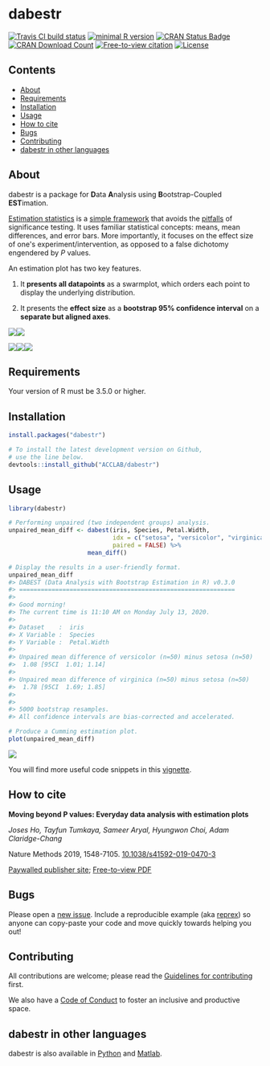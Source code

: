 
# dabestr

[![Travis CI build status](https://img.shields.io/travis/com/ACCLAB/dabestr/master.svg)](https://travis-ci.com/ACCLAB/dabestr/) [![minimal R version](https://img.shields.io/badge/R%3E%3D-3.5.0-6666ff.svg)](https://cran.r-project.org/)   [![CRAN Status Badge](https://www.r-pkg.org/badges/version-last-release/dabestr?color=green)](https://cran.r-project.org/package=dabestr) [![CRAN Download Count](https://cranlogs.r-pkg.org/badges/grand-total/dabestr?color=brightgreen)](https://cran.r-project.org/package=dabestr) [![Free-to-view citation](https://zenodo.org/badge/DOI/10.1038/s41592-019-0470-3.svg)](https://rdcu.be/bHhJ4) [![License](https://img.shields.io/badge/License-BSD%203--Clause--Clear-orange.svg)](https://spdx.org/licenses/BSD-3-Clause-Clear.html)

## Contents

- [About](#about)
- [Requirements](#requirements)
- [Installation](#installation)
- [Usage](#usage)
- [How to cite](#how-to-cite)
- [Bugs](#bugs)
- [Contributing](#contributing)
- [dabestr in other languages](#dabestr-in-other-languages)

## About

dabestr is a package for **D**ata **A**nalysis using **B**ootstrap-Coupled **EST**imation.


[Estimation statistics](https://en.wikipedia.org/wiki/Estimation_statistics "Estimation Stats on Wikipedia") is a [simple framework](https://thenewstatistics.com/itns/ "Introduction to the New Statistics") that avoids the [pitfalls](https://www.nature.com/articles/nmeth.3288 "The fickle P value generates irreproducible results, Halsey et al 2015") of significance testing. It uses familiar statistical concepts: means, mean differences, and error bars. More importantly, it focuses on the effect size of one's experiment/intervention, as opposed to a false dichotomy engendered by *P* values.

An estimation plot has two key features.

1.  It **presents all datapoints** as a swarmplot, which orders each point to display the underlying distribution.

2.  It presents the **effect size** as a **bootstrap 95% confidence interval** on a **separate but aligned axes**.

![](man/figures/README-gardner.altman.showpieces-1.png)![](man/figures/README-gardner.altman.showpieces-2.png)

![](man/figures/README-cumming.showpieces-1.png)![](man/figures/README-cumming.showpieces-2.png)![](man/figures/README-cumming.showpieces-3.png)

## Requirements

Your version of R must be 3.5.0 or higher.


## Installation

``` r
install.packages("dabestr")

# To install the latest development version on Github,
# use the line below.
devtools::install_github("ACCLAB/dabestr")
```

## Usage

``` r
library(dabestr)

# Performing unpaired (two independent groups) analysis.
unpaired_mean_diff <- dabest(iris, Species, Petal.Width,
                             idx = c("setosa", "versicolor", "virginica"),
                             paired = FALSE) %>% 
                      mean_diff()

# Display the results in a user-friendly format.
unpaired_mean_diff
#> DABEST (Data Analysis with Bootstrap Estimation in R) v0.3.0
#> ============================================================
#> 
#> Good morning!
#> The current time is 11:10 AM on Monday July 13, 2020.
#> 
#> Dataset    :  iris
#> X Variable :  Species
#> Y Variable :  Petal.Width
#> 
#> Unpaired mean difference of versicolor (n=50) minus setosa (n=50)
#>  1.08 [95CI  1.01; 1.14]
#> 
#> Unpaired mean difference of virginica (n=50) minus setosa (n=50)
#>  1.78 [95CI  1.69; 1.85]
#> 
#> 
#> 5000 bootstrap resamples.
#> All confidence intervals are bias-corrected and accelerated.

# Produce a Cumming estimation plot.
plot(unpaired_mean_diff)
```

![](man/figures/README-usage-1.png)

You will find more useful code snippets in this [vignette](http://bit.ly/using-dabestr).

## How to cite

**Moving beyond P values: Everyday data analysis with estimation plots**

*Joses Ho, Tayfun Tumkaya, Sameer Aryal, Hyungwon Choi, Adam Claridge-Chang*

Nature Methods 2019, 1548-7105. [10.1038/s41592-019-0470-3](http://dx.doi.org/10.1038/s41592-019-0470-3)

[Paywalled publisher site](https://www.nature.com/articles/s41592-019-0470-3); [Free-to-view PDF](https://rdcu.be/bHhJ4)


## Bugs

Please open a [new issue](https://github.com/ACCLAB/dabestr/issues/new). Include a reproducible example (aka [reprex](https://www.tidyverse.org/help/)) so anyone can copy-paste your code and move quickly towards helping you out!


## Contributing

All contributions are welcome; please read the [Guidelines for contributing](https://github.com/ACCLAB/dabestr/blob/master/CONTRIBUTING.md) first.

We also have a [Code of Conduct](https://github.com/ACCLAB/dabestr/blob/master/CODE_OF_CONDUCT.md) to foster an inclusive and productive space.


## dabestr in other languages

dabestr is also available in [Python](https://github.com/ACCLAB/DABEST-python "DABEST-Python on Github") and [Matlab](https://github.com/ACCLAB/DABEST-Matlab "DABEST-Matlab on Github").
